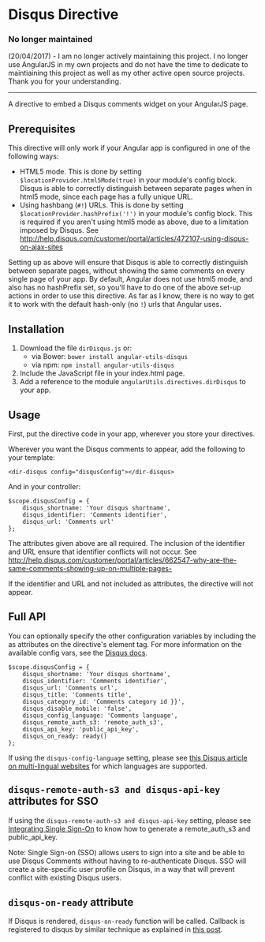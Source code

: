 # Disqus Directive

### No longer maintained
(20/04/2017) - I am no longer actively maintaining this project. I no longer use AngularJS in my own projects and do not have the time to dedicate to maintiaining this project as well as my other active open source projects. Thank you for your understanding.

---


A directive to embed a Disqus comments widget on your AngularJS page.

## Prerequisites

This directive will only work if your Angular app is configured in one of the following ways:

 - HTML5 mode. This is done by setting `$locationProvider.html5Mode(true)` in your module's config block. Disqus is able to correctly distinguish between separate pages when in html5 mode, since each page has a fully unique URL.
 - Using hashbang (`#!`) URLs. This is done by setting `$locationProvider.hashPrefix('!')` in your module's config block. This is required if you aren't using html5 mode as above, due to a limitation imposed by Disqus. See http://help.disqus.com/customer/portal/articles/472107-using-disqus-on-ajax-sites

Setting up as above will ensure that Disqus is able to correctly distinguish between separate pages, without showing the same comments on every single page of your app.
By default, Angular does not use html5 mode, and also has no hashPrefix set, so you'll have to do one of the above set-up actions in order to use this directive. As far as I know, there is no way to get it to work with
the default hash-only (no `!`) urls that Angular uses.

## Installation

1. Download the file `dirDisqus.js` or: 
    * via Bower: `bower install angular-utils-disqus`
    * via npm: `npm install angular-utils-disqus`
2. Include the JavaScript file in your index.html page.
2. Add a reference to the module `angularUtils.directives.dirDisqus` to your app.

## Usage

First, put the directive code in your app, wherever you store your directives.

Wherever you want the Disqus comments to appear, add the following to your template:

```
<dir-disqus config="disqusConfig"></dir-disqus>
```

And in your controller:

```
$scope.disqusConfig = {
	disqus_shortname: 'Your disqus shortname',
	disqus_identifier: 'Comments identifier',
	disqus_url: 'Comments url'
};
```

The attributes given above are all required. The inclusion of the identifier and URL ensure that identifier conflicts will not occur. See http://help.disqus.com/customer/portal/articles/662547-why-are-the-same-comments-showing-up-on-multiple-pages-

If the identifier and URL and not included as attributes, the directive will not appear.

## Full API

You can optionally specify the other configuration variables by including the as attributes
on the directive's element tag. For more information on the available config vars, see the
[Disqus docs](http://help.disqus.com/customer/portal/articles/472098-javascript-configuration-variables).

```
$scope.disqusConfig = {
	disqus_shortname: 'Your disqus shortname',
	disqus_identifier: 'Comments identifier',
	disqus_url: 'Comments url',
	disqus_title: 'Comments title',
	disqus_category_id: 'Comments category id }}',
	disqus_disable_mobile: 'false',
	disqus_config_language: 'Comments language',
	disqus_remote_auth_s3: 'remote_auth_s3',
	disqus_api_key: 'public_api_key',
	disqus_on_ready: ready()
};
```

If using the `disqus-config-language` setting, please see [this Disqus article on multi-lingual websites](https://help.disqus.com/customer/portal/articles/466249-multi-lingual-websites)
for which languages are supported.

## `disqus-remote-auth-s3 and disqus-api-key` attributes for SSO
If using the `disqus-remote-auth-s3 and disqus-api-key` setting, please see [Integrating Single Sign-On](https://help.disqus.com/customer/portal/articles/236206#sso-script)
to know how to generate a remote_auth_s3 and public_api_key.

Note: Single Sign-on (SSO) allows users to sign into a site and be able to use Disqus Comments without having to re-authenticate Disqus. SSO will create a site-specific user profile on Disqus, in a way that will prevent conflict with existing Disqus users.

## `disqus-on-ready` attribute

If Disqus is rendered, `disqus-on-ready` function will be called. Callback is registered to disqus by similar technique as explained in [this post](https://help.disqus.com/customer/portal/articles/466258-capturing-disqus-commenting-activity-via-callbacks).
